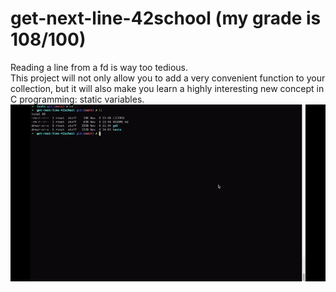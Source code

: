 # get-next-line-42school (my grade is 108/100)
Reading a line from a fd is way too tedious.<br>
This project will not only allow you to add a very convenient function to your collection,
but it will also make you learn a highly interesting new concept in C programming: static
variables.<br>
![gnl-show](https://github.com/RinatMambetov/get-next-line-42school/blob/main/gnl_show.gif)

